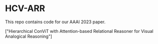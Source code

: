 # HCV-ARR
This repo contains code for our AAAI 2023 paper.

["Hierarchical ConViT with Attention-based Relational Reasoner for Visual Analogical Reasoning"]
